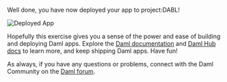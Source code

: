 Well done, you have now deployed your app to project:DABL!

![Deployed App](assets/project-dabl-deployed-app.gif)

Hopefully this exercise gives you a sense of the power and ease of building and deploying Daml apps. Explore the [Daml documentation](https://docs.daml.com) and [Daml Hub docs](https://hub.daml.com/docs) to learn more, and keep shipping Daml apps. Have fun!

As always, if you have any questions or problems, connect with the Daml Community on the [Daml
forum](https://discuss.daml.com).

